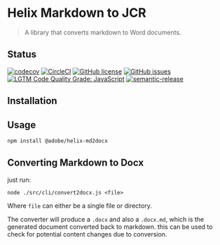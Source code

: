 # Helix Markdown to JCR

> A library that converts markdown to Word documents.

## Status
[![codecov](https://img.shields.io/codecov/c/github/adobe/helix-md2docx.svg)](https://codecov.io/gh/adobe/helix-md2docx)
[![CircleCI](https://circleci.com/gh/adobe/helix-md2docx.svg?style=svg)](https://circleci.com/gh/adobe/helix-md2docx)
[![GitHub license](https://img.shields.io/github/license/adobe/helix-md2docx.svg)](https://github.com/adobe/helix-md2docx/blob/main/LICENSE.txt)
[![GitHub issues](https://img.shields.io/github/issues/adobe/helix-md2docx.svg)](https://github.com/adobe/helix-md2docx/issues)
[![LGTM Code Quality Grade: JavaScript](https://img.shields.io/lgtm/grade/javascript/g/adobe/helix-md2docx.svg?logo=lgtm&logoWidth=18)](https://lgtm.com/projects/g/adobe/helix-md2docx)
[![semantic-release](https://img.shields.io/badge/%20%20%F0%9F%93%A6%F0%9F%9A%80-semantic--release-e10079.svg)](https://github.com/semantic-release/semantic-release)

## Installation

## Usage

```bash
npm install @adobe/helix-md2docx
```

## Converting Markdown to Docx

just run:

```
node ./src/cli/convert2docx.js <file>
```

Where `file` can either be a single file or directory.

The converter will produce a `.docx` and also a `.docx.md`, which is the generated document converted
back to markdown. this can be used to check for potential content changes due to conversion.

